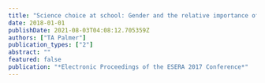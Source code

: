 ```yaml
---
title: "Science choice at school: Gender and the relative importance of factor students consider when selecting subjects."
date: 2018-01-01
publishDate: 2021-08-03T04:08:12.705359Z
authors: ["TA Palmer"]
publication_types: ["2"]
abstract: ""
featured: false
publication: "*Electronic Proceedings of the ESERA 2017 Conference*"
---
```


